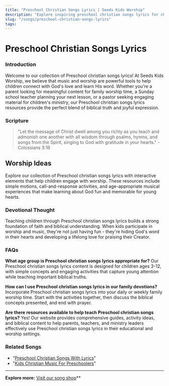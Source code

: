 ```yaml
---
title: "Preschool Christian Songs Lyrics | Seeds Kids Worship"
description: "Explore inspiring preschool christian songs lyrics for children's worship and faith development. Biblical music resources for families and ministry."
slug: "/songs/preschool-christian-songs-lyrics"
tags:
---
```


# Preschool Christian Songs Lyrics

### Introduction

Welcome to our collection of Preschool christian songs lyrics! At Seeds Kids Worship, we believe that music and worship are powerful tools to help children connect with God's love and learn His word. Whether you're a parent looking for meaningful content for family worship time, a Sunday school teacher planning your next lesson, or a pastor seeking engaging material for children's ministry, our Preschool christian songs lyrics resources provide the perfect blend of biblical truth and joyful expression.

### Scripture

> "Let the message of Christ dwell among you richly as you teach and admonish one another with all wisdom through psalms, hymns, and songs from the Spirit, singing to God with gratitude in your hearts." - Colossians 3:16

## Worship Ideas

Explore our collection of Preschool christian songs lyrics with interactive elements that help children engage with worship. These resources include simple motions, call-and-response activities, and age-appropriate musical experiences that make learning about God fun and memorable for young hearts.

### Devotional Thought

Teaching children through Preschool christian songs lyrics builds a strong foundation of faith and biblical understanding. When kids participate in worship and music, they're not just having fun - they're hiding God's word in their hearts and developing a lifelong love for praising their Creator.

### FAQs

**What age group is Preschool christian songs lyrics appropriate for?**
Our Preschool christian songs lyrics content is designed for children ages 3-12, with simple concepts and engaging activities that capture young attention while teaching important biblical truths.

**How can I use Preschool christian songs lyrics in our family devotions?**
Incorporate Preschool christian songs lyrics into your daily or weekly family worship time. Start with the activities together, then discuss the biblical concepts presented, and end with prayer.

**Are there resources available to help teach Preschool christian songs lyrics?**
Yes! Our website provides comprehensive guides, activity ideas, and biblical content to help parents, teachers, and ministry leaders effectively use Preschool christian songs lyrics in their educational and worship settings.

### Related Songs

- "[Preschool Christian Songs With Lyrics](/songs/preschool-christian-songs-with-lyrics/)"
- "[Kids Christian Music For Preschoolers](/songs/kids-christian-music-for-preschoolers/)"

---

**Explore more:** [Visit our song shop](https://seedskidsworship.com/shop)**

<!-- Schema Markup -->
<script type="application/ld+json">
{
  "@context": "https://schema.org",
  "@type": "MusicRecording",
  "name": "Preschool Christian Songs Lyrics",
  "byArtist": {
    "@type": "MusicGroup",
    "name": "Seeds Kids Worship"
  },
  "isFamilyFriendly": true,
  "url": "https://seedskidsworship.com/songs/preschool-christian-songs-lyrics/"
}
</script>